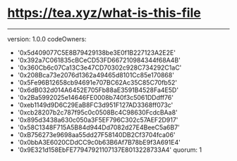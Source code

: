 # https://tea.xyz/what-is-this-file
---
version: 1.0.0
codeOwners:
  - '0x5d409077C5E8B79429138be3E0f1B227123A2E2E'
  - '0x392a7C061835cBCeCD53FD667210984344f68A4B'
  - '0x360Cb6c07Ca13C3e47CD70302c928C734292C1aC'
  - '0x208Bca73e2076d1362a49465d8101Cc85e170868'
  - '0x5Fe96B12658cb94691e707BC62Ac35C85C70fb52'
  - '0x6dB032d014A6452E705Fb88aE3591B4528Fa4E5D'
  - '0x2Ba5992025e14646FE0008b740f3c5061DDdff76'
  - '0xeb1149d9D6C29EaB8FC3d951F127AD3368ff073c'
  - '0xcb28207b2c787f95c0c0508Bc4C98630FcdcBAa8'
  - '0x895d3438a630c050a3F5EF796C302c57AEF2D917'
  - '0x58C1348F715A5B84d944Dd7082d27E4BeeC5a6B7'
  - '0xB756273e9698aa55dd27F58140DB2Cf3704fca06'
  - '0x0bbA3E6020CDdCC9c0b63B6Af7B78bE9f3A691E4'
  - '0x9E321d158EbFE77947921107137E8013228733A4'
quorum: 1

